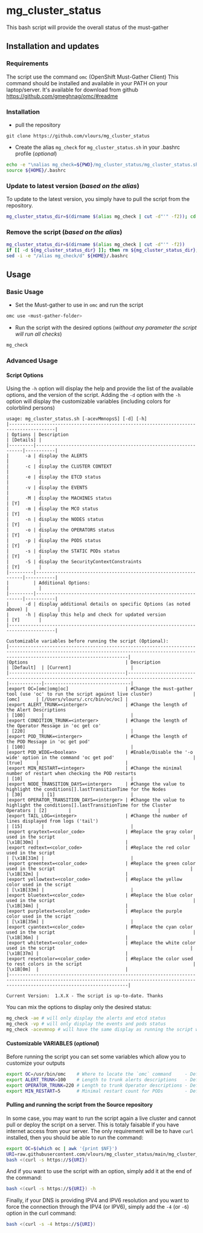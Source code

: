 # mg_cluster_status

This bash script will provide the overall status of the must-gather

## Installation and updates

### Requirements

The script use the command `omc` (OpenShift Must-Gather Client)
This command should be installed and available in your PATH on your laptop/server. It's available for download from github <https://github.com/gmeghnag/omc/#readme>

### Installation

* pull the repository

```text
git clone https://github.com/vlours/mg_cluster_status
```

* Create the alias `mg_check` for `mg_cluster_status.sh` in your .bashrc profile (_optional_)

```bash
echo -e "\nalias mg_check=${PWD}/mg_cluster_status/mg_cluster_status.sh" >> ${HOME}/.bashrc
source ${HOME}/.bashrc
```

### Update to latest version (_based on the alias_)

To update to the latest version, you simply have to pull the script from the repository.

```bash
mg_cluster_status_dir=$(dirname $(alias mg_check | cut -d"'" -f2)); cd ${mg_cluster_status_dir}; git pull origin main; cd -
```

### Remove the script (_based on the alias_)

```bash
mg_cluster_status_dir=$(dirname $(alias mg_check | cut -d"'" -f2))
if [[ -d ${mg_cluster_status_dir} ]]; then rm ${mg_cluster_status_dir}; fi
sed -i -e "/alias mg_check/d" ${HOME}/.bashrc
```

## Usage

### Basic Usage

* Set the Must-gather to use in `omc` and run the script

```bash
omc use <must-gather-folder>
```

* Run the script with the desired options (_without any parameter the script will run all checks_)

```bash
mg_check 
```

### Advanced Usage

#### Script Options

Using the `-h` option will display the help and provide the list of the available options, and the version of the script.
Adding the `-d` option with the `-h` option will display the customizable variables (including colors for colorblind persons)

```text
usage: mg_cluster_status.sh [-acevMmnopsS] [-d] [-h]
|---------------------------------------------------------------------------------------|
| Options | Description                                                     | [Details] |
|---------|-----------------------------------------------------------------|-----------|
|      -a | display the ALERTS                                              |           |
|      -c | display the CLUSTER CONTEXT                                     |           |
|      -e | display the ETCD status                                         |           |
|      -v | display the EVENTS                                              |           |
|      -M | display the MACHINES status                                     | [Y]       |
|      -m | display the MCO status                                          | [Y]       |
|      -n | display the NODES status                                        | [Y]       |
|      -o | display the OPERATORS status                                    | [Y]       |
|      -p | display the PODS status                                         | [Y]       |
|      -s | display the STATIC PODs status                                  | [Y]       |
|      -S | display the SecurityContextConstraints                          | [Y]       |
|---------|-----------------------------------------------------------------|-----------|
|         | Additional Options:                                             |           |
|---------|-----------------------------------------------------------------|-----------|
|      -d | display additional details on specific Options (as noted above) |           |
|      -h | display this help and check for updated version                 | [Y]       |
|---------------------------------------------------------------------------------------|

Customizable variables before running the script (Optional):
|----------------------------------------------------------------------------------------------------------------------------------------------------------------------------------------|
|Options                                    | Description                                                                                  | [Default]  | [Current]                      |
|-------------------------------------------|----------------------------------------------------------------------------------------------|------------|--------------------------------|
|export OC=[omc|omg|oc]                     | #Change the must-gather tool (use 'oc' to run the script against live cluster)               | [omc]      | [/Users/vlours/.crc/bin/oc/oc] |
|export ALERT_TRUNK=<interger>              | #Change the length of the Alert Descriptions                                                 | [100]      |                                |
|export CONDITION_TRUNK=<interger>          | #Change the length of the Operator Message in 'oc get co'                                    | [220]      |                                |
|export POD_TRUNK=<interger>                | #Change the length of the POD Message in 'oc get pod'                                        | [100]      |                                |
|export POD_WIDE=<boolean>                  | #Enable/Disable the '-o wide' option in the command 'oc get pod'                             | [true]     |                                |
|export MIN_RESTART=<integer>               | #Change the minimal number of restart when checking the POD restarts                         | [10]       |                                |
|export NODE_TRANSITION_DAYS=<interger>     | #Change the value to highlight the conditions[].lastTransitionTime for the Nodes             | [30]       | [1]                            |
|export OPERATOR_TRANSITION_DAYS=<interger> | #Change the value to highlight the conditions[].lastTransitionTime for the Cluster Operators | [2]        |                                |
|export TAIL_LOG=<integer>                  | #Change the number of lines displayed from logs ('tail')                                     | [15]       |                                |
|export graytext=<color_code>               | #Replace the gray color used in the script                                                   | [\x1B[30m] |                                |
|export redtext=<color_code>                | #Replace the red color used in the script                                                    | [\x1B[31m] |                                |
|export greentext=<color_code>              | #Replace the green color used in the script                                                  | [\x1B[32m] |                                |
|export yellowtext=<color_code>             | #Replace the yellow color used in the script                                                 | [\x1B[33m] |                                |
|export bluetext=<color_code>               | #Replace the blue color used in the script                                                   | [\x1B[34m] |                                |
|export purpletext=<color_code>             | #Replace the purple color used in the script                                                 | [\x1B[35m] |                                |
|export cyantext=<color_code>               | #Replace the cyan color used in the script                                                   | [\x1B[36m] |                                |
|export whitetext=<color_code>              | #Replace the white color used in the script                                                  | [\x1B[37m] |                                |
|export resetcolor=<color_code>             | #Replace the color used to rest colors in the script                                         | [\x1B[0m]  |                                |
|----------------------------------------------------------------------------------------------------------------------------------------------------------------------------------------|

Current Version:  1.X.X - The script is up-to-date. Thanks
```

You can mix the options to display only the desired status:

```bash
mg_check -ae # will only display the alerts and etcd status
mg_check -vp # will only display the events and pods status
mg_check -acevmnop # will have the same display as running the script without options
```

#### Customizable VARIABLES (_optional_)

Before running the script you can set some variables which allow you to customize your outputs

```bash
export OC=/usr/bin/omc    # Where to locate the `omc` command     - Default: omc
export ALERT_TRUNK=100    # Length to trunk alerts descriptions   - Default: 100
export OPERATOR_TRUNK=220 # Length to trunk Operator descriptions - Default: 220
export MIN_RESTART=5      # Minimal restart count for PODs        - Default: 5
```

#### Pulling and running the script from the Source repository

In some case, you may want to run the script again a live cluster and cannot pull or deploy the script on a server.
This is totaly faisable if you have internet access from your server.
The only requirement will be to have `curl` installed, then you should be able to run the command:

```bash
export OC=$(which oc | awk '{print $NF}')                                         #Set the OC variable to your `oc` command
URI=raw.githubusercontent.com/vlours/mg_cluster_status/main/mg_cluster_status.sh  #Ensure you are accessing the RAW version of the script
bash <(curl -s https://${URI})                                                    #This will pull the script from the Repo and execute it from memory.
```

And if you want to use the script with an option, simply add it at the end of the command:

```bash
bash <(curl -s https://${URI}) -h
```

Finally, if your DNS is providing IPV4 and IPV6 resolution and you want to force the connection through the IPV4 (or IPV6), simply add the `-4` (or `-6`) option in the curl command:

```bash
bash <(curl -s -4 https://${URI})
```
